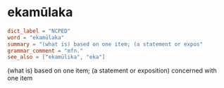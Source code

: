 # ekamūlaka

``` toml
dict_label = "NCPED"
word = "ekamūlaka"
summary = "(what is) based on one item; (a statement or expos"
grammar_comment = "mfn."
see_also = ["ekamūlika", "eka"]
```

(what is) based on one item; (a statement or exposition) concerned with one item

